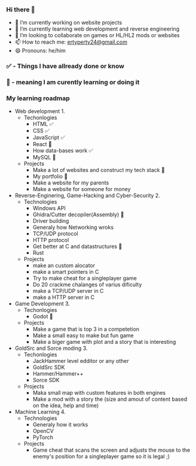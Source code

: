 ### Hi there 👋

- 🔭 I’m currently working on website projects
- 🌱 I’m currently learning web development and reverse engineering
- 👯 I’m looking to collaborate on games or HL/HL2 mods or websites
- 📫 How to reach me: ertyperty24@gmail.com
- 😄 Pronouns: he/him

### ✅ - Things I have allready done or know
### 🏫 - meaning I am curently learning or doing it

### My learning roadmap 
- Web development 1.
  - Techonlogies
    - HTML ✅
    - CSS ✅
    - JavaScript ✅
    - React 🏫
    - How data-bases work ✅
    - MySQL 🏫
  - Projects
    - Make a lot of websites and construct my tech stack 🏫
    - My portfolio 🏫
    - Make a website for my parents
    - Make a website for someone for money
- Reverse-Enginering, Game-Hacking and Cyber-Security 2.
  - Technologies
    - Windows API
    - Ghidra/Cutter decopiler(Assembly) 🏫
    - Driver building
    - Generaly how Networking wroks
    - TCP/UDP protocol
    - HTTP protocol
    - Get better at C and datastructures 🏫
    - Rust
  - Projects
    - make an custom alocator
    - make a smart pointers in C
    - Try to make cheat for a singleplayer game
    - Do 20 crackme chalanges of varius dificulty
    - make a TCP/UDP server in C
    - make a HTTP server in C
- Game Development 3.
  - Techonlogies
    - Godot 🏫
  - Projects
    - Make a game that is top 3 in a competetion
    - Make a small easy to make but fun game
    - Make a biger game with plot and a story that is interesting
- GoldSrc and Sorce moding 3.
  - Techonlogies
    - JackHammer level edditor or any other
    - GoldSrc SDK
    - Hammer/Hammer++
    - Sorce SDK
  - Projects
    - Maka small map with custom features in both engines
    - Make a mod with a story the (size and amout of content based on the idea, help and time)
- Machine Learning 4. 
  - Technologies
    - Generaly how it works
    - OpenCV
    - PyTorch
  - Projects
    - Game cheat that scans the screen and adjusts the mouse to the enemy's position for a singleplayer game so it is legal ;)
